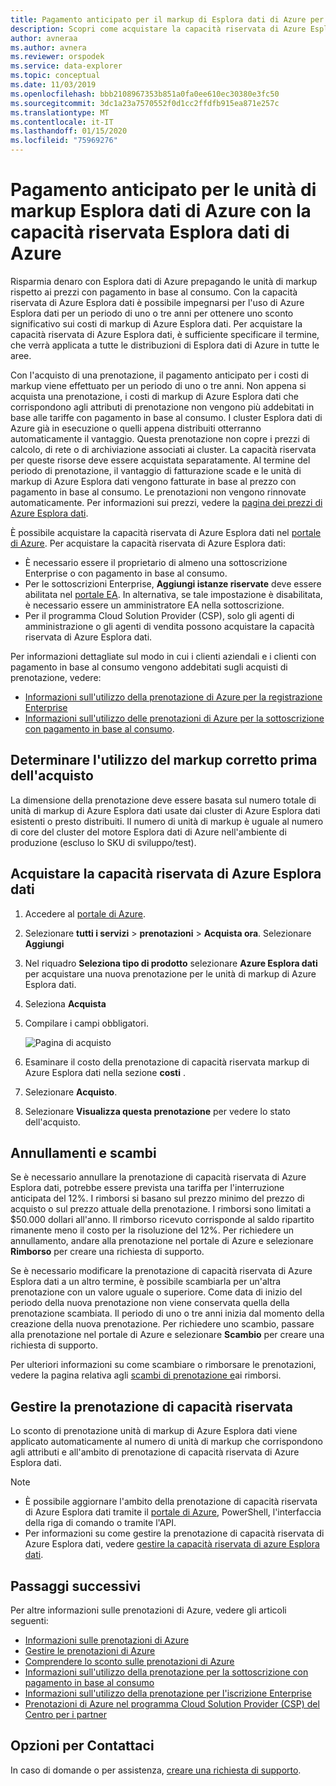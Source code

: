 ```yaml
---
title: Pagamento anticipato per il markup di Esplora dati di Azure per risparmiare denaro
description: Scopri come acquistare la capacità riservata di Azure Esplora dati per risparmiare sui costi di Esplora dati di Azure.
author: avneraa
ms.author: avnera
ms.reviewer: orspodek
ms.service: data-explorer
ms.topic: conceptual
ms.date: 11/03/2019
ms.openlocfilehash: bbb2108967353b851a0fa0ee610ec30380e3fc50
ms.sourcegitcommit: 3dc1a23a7570552f0d1cc2ffdfb915ea871e257c
ms.translationtype: MT
ms.contentlocale: it-IT
ms.lasthandoff: 01/15/2020
ms.locfileid: "75969276"
---
```

# <a name="prepay-for-azure-data-explorer-markup-units-with-azure-data-explorer-reserved-capacity"></a>Pagamento anticipato per le unità di markup Esplora dati di Azure con la capacità riservata Esplora dati di Azure

Risparmia denaro con Esplora dati di Azure prepagando le unità di markup rispetto ai prezzi con pagamento in base al consumo. Con la capacità riservata di Azure Esplora dati è possibile impegnarsi per l'uso di Azure Esplora dati per un periodo di uno o tre anni per ottenere uno sconto significativo sui costi di markup di Azure Esplora dati. Per acquistare la capacità riservata di Azure Esplora dati, è sufficiente specificare il termine, che verrà applicata a tutte le distribuzioni di Esplora dati di Azure in tutte le aree.

Con l'acquisto di una prenotazione, il pagamento anticipato per i costi di markup viene effettuato per un periodo di uno o tre anni. Non appena si acquista una prenotazione, i costi di markup di Azure Esplora dati che corrispondono agli attributi di prenotazione non vengono più addebitati in base alle tariffe con pagamento in base al consumo. I cluster Esplora dati di Azure già in esecuzione o quelli appena distribuiti otterranno automaticamente il vantaggio. Questa prenotazione non copre i prezzi di calcolo, di rete o di archiviazione associati ai cluster. La capacità riservata per queste risorse deve essere acquistata separatamente. Al termine del periodo di prenotazione, il vantaggio di fatturazione scade e le unità di markup di Azure Esplora dati vengono fatturate in base al prezzo con pagamento in base al consumo. Le prenotazioni non vengono rinnovate automaticamente. Per informazioni sui prezzi, vedere la [pagina dei prezzi di Azure Esplora dati](https://azure.microsoft.com/pricing/details/data-explorer/).

È possibile acquistare la capacità riservata di Azure Esplora dati nel [portale di Azure](https://portal.azure.com). Per acquistare la capacità riservata di Azure Esplora dati:

* È necessario essere il proprietario di almeno una sottoscrizione Enterprise o con pagamento in base al consumo.
* Per le sottoscrizioni Enterprise, **Aggiungi istanze riservate** deve essere abilitata nel [portale EA](https://ea.azure.com). In alternativa, se tale impostazione è disabilitata, è necessario essere un amministratore EA nella sottoscrizione.
* Per il programma Cloud Solution Provider (CSP), solo gli agenti di amministrazione o gli agenti di vendita possono acquistare la capacità riservata di Azure Esplora dati.

Per informazioni dettagliate sul modo in cui i clienti aziendali e i clienti con pagamento in base al consumo vengono addebitati sugli acquisti di prenotazione, vedere:
* [Informazioni sull'utilizzo della prenotazione di Azure per la registrazione Enterprise](../cost-management-billing/reservations/understand-reserved-instance-usage-ea.md) 
* [Informazioni sull'utilizzo delle prenotazioni di Azure per la sottoscrizione con pagamento in base al consumo](../cost-management-billing/reservations/understand-reserved-instance-usage.md).

## <a name="determine-the-right-markup-usage-before-purchase"></a>Determinare l'utilizzo del markup corretto prima dell'acquisto

La dimensione della prenotazione deve essere basata sul numero totale di unità di markup di Azure Esplora dati usate dai cluster di Azure Esplora dati esistenti o presto distribuiti. Il numero di unità di markup è uguale al numero di core del cluster del motore Esplora dati di Azure nell'ambiente di produzione (escluso lo SKU di sviluppo/test). 

## <a name="buy-azure-data-explorer-reserved-capacity"></a>Acquistare la capacità riservata di Azure Esplora dati

1. Accedere al [portale di Azure](https://portal.azure.com).
1. Selezionare **tutti i servizi** > **prenotazioni** > **Acquista ora**. Selezionare **Aggiungi**
1. Nel riquadro **Seleziona tipo di prodotto** selezionare **Azure Esplora dati** per acquistare una nuova prenotazione per le unità di markup di Azure Esplora dati. 
1. Seleziona **Acquista**
1. Compilare i campi obbligatori. 

    ![Pagina di acquisto](media/pricing-reserved-capacity/purchase-page.png)

1. Esaminare il costo della prenotazione di capacità riservata markup di Azure Esplora dati nella sezione **costi** .
1. Selezionare **Acquisto**.
1. Selezionare **Visualizza questa prenotazione** per vedere lo stato dell'acquisto.

## <a name="cancellations-and-exchanges"></a>Annullamenti e scambi

Se è necessario annullare la prenotazione di capacità riservata di Azure Esplora dati, potrebbe essere prevista una tariffa per l'interruzione anticipata del 12%. I rimborsi si basano sul prezzo minimo del prezzo di acquisto o sul prezzo attuale della prenotazione. I rimborsi sono limitati a $50.000 dollari all'anno. Il rimborso ricevuto corrisponde al saldo ripartito rimanente meno il costo per la risoluzione del 12%. Per richiedere un annullamento, andare alla prenotazione nel portale di Azure e selezionare **Rimborso** per creare una richiesta di supporto.

Se è necessario modificare la prenotazione di capacità riservata di Azure Esplora dati a un altro termine, è possibile scambiarla per un'altra prenotazione con un valore uguale o superiore. Come data di inizio del periodo della nuova prenotazione non viene conservata quella della prenotazione scambiata. Il periodo di uno o tre anni inizia dal momento della creazione della nuova prenotazione. Per richiedere uno scambio, passare alla prenotazione nel portale di Azure e selezionare **Scambio** per creare una richiesta di supporto.

Per ulteriori informazioni su come scambiare o rimborsare le prenotazioni, vedere la pagina relativa agli [scambi di prenotazione e](../cost-management-billing/reservations/exchange-and-refund-azure-reservations.md)ai rimborsi.

## <a name="manage-your-reserved-capacity-reservation"></a>Gestire la prenotazione di capacità riservata

Lo sconto di prenotazione unità di markup di Azure Esplora dati viene applicato automaticamente al numero di unità di markup che corrispondono agli attributi e all'ambito di prenotazione di capacità riservata di Azure Esplora dati. 


> [!NOTE]
> * È possibile aggiornare l'ambito della prenotazione di capacità riservata di Azure Esplora dati tramite il [portale di Azure](https://portal.azure.com), PowerShell, l'interfaccia della riga di comando o tramite l'API.
> * Per informazioni su come gestire la prenotazione di capacità riservata di Azure Esplora dati, vedere [gestire la capacità riservata di azure Esplora dati](../cost-management-billing/reservations/understand-azure-data-explorer-reservation-charges.md).

## <a name="next-steps"></a>Passaggi successivi

Per altre informazioni sulle prenotazioni di Azure, vedere gli articoli seguenti:

* [Informazioni sulle prenotazioni di Azure](../cost-management-billing/reservations/save-compute-costs-reservations.md)
* [Gestire le prenotazioni di Azure](../cost-management-billing/reservations/manage-reserved-vm-instance.md)
* [Comprendere lo sconto sulle prenotazioni di Azure](../cost-management-billing/reservations/understand-reservation-charges.md)
* [Informazioni sull'utilizzo della prenotazione per la sottoscrizione con pagamento in base al consumo](../cost-management-billing/reservations/understand-reserved-instance-usage.md)
* [Informazioni sull'utilizzo della prenotazione per l'iscrizione Enterprise](../cost-management-billing/reservations/understand-reserved-instance-usage-ea.md)
* [Prenotazioni di Azure nel programma Cloud Solution Provider (CSP) del Centro per i partner](https://docs.microsoft.com/partner-center/azure-reservations)

## <a name="need-help-contact-us"></a>Opzioni per Contattaci

In caso di domande o per assistenza, [creare una richiesta di supporto](https://portal.azure.com/#blade/Microsoft_Azure_Support/HelpAndSupportBlade/newsupportrequest).
